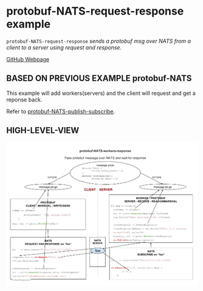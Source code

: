 # protobuf-NATS-request-response example

`protobuf-NATS-request-response` _sends a protobuf msg over NATS from a
client to a server using request and response._

[GitHub Webpage](https://jeffdecola.github.io/my-go-examples/)

## BASED ON PREVIOUS EXAMPLE protobuf-NATS

This example will add workers(servers) and the client will request
and get a reponse back.

Refer to
[protobuf-NATS-publish-subscribe](https://github.com/JeffDeCola/my-go-examples/tree/master/protobuf-NATS-publish-subscribe).

## HIGH-LEVEL-VIEW

![IMAGE - protobuf-NATS-workers-response - IMAGE](protobuf-NATS-workers-response.jpg)
